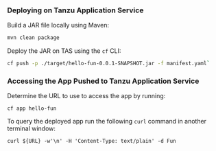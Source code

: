### Deploying on Tanzu Application Service

Build a JAR file locally using Maven:
```bash
mvn clean package
```

Deploy the JAR on TAS using the `cf` CLI:
```bash
cf push -p ./target/hello-fun-0.0.1-SNAPSHOT.jar -f manifest.yaml`
```

### Accessing the App Pushed to Tanzu Application Service

Determine the URL to use to access the app by running:

```
cf app hello-fun
```

To query the deployed app run the following `curl` command in another terminal window:

```
curl ${URL} -w'\n' -H 'Content-Type: text/plain' -d Fun
```
